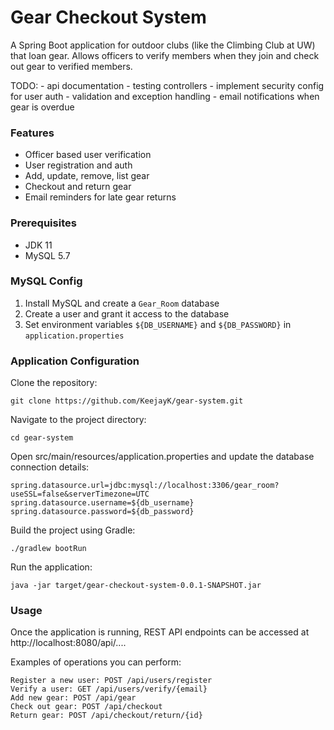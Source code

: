 # Gear Checkout System

A Spring Boot application for outdoor clubs (like the Climbing Club at UW) that loan gear. Allows officers to verify members when they join and check out gear to verified members.

TODO:
    - api documentation
    - testing controllers
    - implement security config for user auth
    - validation and exception handling
    - email notifications when gear is overdue

### Features

- Officer based user verification
- User registration and auth
- Add, update, remove, list gear
- Checkout and return gear
- Email reminders for late gear returns

### Prerequisites

- JDK 11
- MySQL 5.7

### MySQL Config

1. Install MySQL and create a `Gear_Room` database
2. Create a user and grant it access to the database
3. Set environment variables `${DB_USERNAME}` and `${DB_PASSWORD}` in `application.properties`

### Application Configuration

Clone the repository:

```
git clone https://github.com/KeejayK/gear-system.git
```

Navigate to the project directory:
```
cd gear-system
```

Open src/main/resources/application.properties and update the database connection details:
```
spring.datasource.url=jdbc:mysql://localhost:3306/gear_room?useSSL=false&serverTimezone=UTC
spring.datasource.username=${db_username}
spring.datasource.password=${db_password}
```

Build the project using Gradle:
```
./gradlew bootRun
```

Run the application:
```
java -jar target/gear-checkout-system-0.0.1-SNAPSHOT.jar
```

### Usage

Once the application is running, REST API endpoints can be accessed at http://localhost:8080/api/....

Examples of operations you can perform:
```
Register a new user: POST /api/users/register
Verify a user: GET /api/users/verify/{email}
Add new gear: POST /api/gear
Check out gear: POST /api/checkout
Return gear: POST /api/checkout/return/{id}
```

